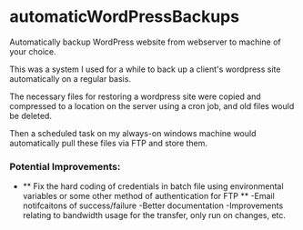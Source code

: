 # automaticWordPressBackups
Automatically backup WordPress website from webserver to machine of your choice. 


This was a system I used for a while to back up a client's wordpress site automatically on a regular basis. 


The necessary files for restoring a wordpress site were copied and compressed to a location on the server using a cron job, and old files would be deleted. 

Then a scheduled task on my always-on windows machine would automatically pull these files via FTP and store them. 


### Potential Improvements:

- ** Fix the hard coding of credentials in batch file using environmental variables or some other method of authentication for FTP **
-Email notifcaitons of success/failure
-Better documentation 
-Improvements relating to bandwidth usage for the transfer, only run on changes, etc. 
